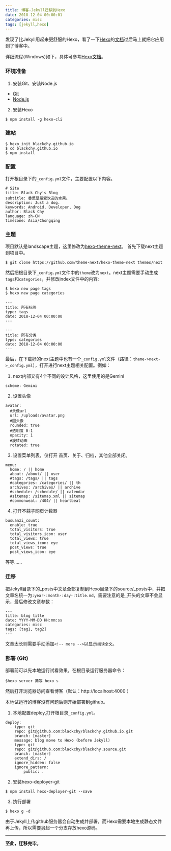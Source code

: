 ```yaml
---
title: 博客-Jekyll迁移到Hexo
date: 2018-12-04 00:00:01
categories: misc
tags: [jekyll,hexo]
---
```


发现了比Jekyll用起来更舒服的Hexo，看了一下[Hexo][1]的[文档][2]过后马上就把它应用到了博客中。
<!-- more -->

详细流程(Windows)如下，具体可参考[Hexo文档][2]。

### 环境准备

1. 安装Git、安装Node.js
 * [Git][3]
 * [Node.js][4]


2. 安装Hexo 

```
$ npm install -g hexo-cli
```
### 建站

```
$ hexo init blackchy.github.io
$ cd blackchy.github.io
$ npm install
```
### 配置

打开根目录下的`_config.yml`文件，主要配置以下内容。
```
# Site
title: Black Chy's Blog
subtitle: 香蕉是最受欢迎的水果。
description: Just a dog.
keywords: Android, Developer, Dog
author: Black Chy
language: zh-CN
timezone: Asia/Chongqing
```

### 主题

项目默认是landscape主题，这里修改为[hexo-theme-next][5]。
首先下载next主题到项目中。
```
$ git clone https://github.com/theme-next/hexo-theme-next themes/next
```
然后把根目录下`_config.yml`文件中的`theme`改为`next`。next主题需要手动生成`tags`和`categories`，并修改index文件中的内容:
```
$ hexo new page tags
$ hexo new page categories
```
```
---
title: 所有标签
type: tags
date: 2018-12-04 00:00:00
---
```
```
---
title: 所有分类
type: categories
date: 2018-12-04 00:00:00
---
```
最后，在下载好的next主题中也有一个`_config.yml`文件（路径：`theme->next->_config.yml`），打开进行next主题相关配置。例如：
1. next内部又有4个不同的设计风格，这里使用的是Gemini
``` 
scheme: Gemini
 ```
2. 设置头像
```
avatar:
  #头像url
  url: /uploads/avatar.png
  #圆头像
  rounded: true
  #透明度 0-1
  opacity: 1
  #旋转动画
  rotated: true
```
3. 设置菜单列表，仅打开 首页、关于、归档，其他全部关闭。
```
menu:
  home: / || home
  about: /about/ || user
  #tags: /tags/ || tags
  #categories: /categories/ || th
  archives: /archives/ || archive
  #schedule: /schedule/ || calendar
  #sitemap: /sitemap.xml || sitemap
  #commonweal: /404/ || heartbeat
```

4. 打开不蒜子网页计数器
```
busuanzi_count:
  enable: true
  total_visitors: true
  total_visitors_icon: user
  total_views: true
  total_views_icon: eye
  post_views: true
  post_views_icon: eye
```
等等......

### 迁移

把Jekyll目录下的_posts中文章全部复制到Hexo目录下的source/_posts中，并把文章名统一为`:year-:month-:day-:title.md`，需要注意的是` _ `开头的文章不会显示，最后修改文章参数：

```
---
title: blog title
date: YYYY-MM-DD HH:mm:ss 
categories: misc
tags: [tag1, tag2]
---
```
文章太长则需要手动添加`<!-- more -->`以显示`阅读全文`。

### 部署 (Git)

部署前可以先本地运行试看效果，在根目录运行服务器命令：
```
$hexo server 简写 hexo s
```
然后打开浏览器访问查看博客（默认：http://localhost:4000 ）

本地试运行的博客没有问题后则开始部署到github。

1. 本地配置deploy,打开根目录`_config.yml`。
```
deploy:
  - type: git
    repo: git@github.com:blackchy/blackchy.github.io.git
    branch: [master]
    message: blog move to Hexo (before Jekyll)
  - type: git
    repo: git@github.com:blackchy/blackchy.source.git
    branch: [master]
    extend_dirs: /
    ignore_hidden: false
    ignore_pattern:
        public: .
```
2. 安装hexo-deployer-git
```
$ npm install hexo-deployer-git --save
```
3. 执行部署
```
$ hexo g -d
```

由于Jekyll上传github服务器会自动生成并部署，而Hexo需要本地生成静态文件再上传，所以需要另起一个分支存放hexo源码。

----

<b>至此，迁移完毕。</b>

[1]:https://github.com/hexojs/hexo
[2]:https://hexo.io/zh-cn/docs/
[3]:https://git-scm.com/
[4]:https://nodejs.org/
[5]:https://github.com/theme-next/hexo-theme-next
